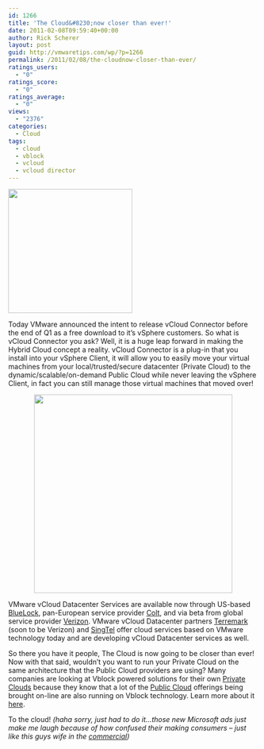 ```yaml
---
id: 1266
title: 'The Cloud&#8230;now closer than ever!'
date: 2011-02-08T09:59:40+00:00
author: Rick Scherer
layout: post
guid: http://vmwaretips.com/wp/?p=1266
permalink: /2011/02/08/the-cloudnow-closer-than-ever/
ratings_users:
  - "0"
ratings_score:
  - "0"
ratings_average:
  - "0"
views:
  - "2376"
categories:
  - Cloud
tags:
  - cloud
  - vblock
  - vcloud
  - vcloud director
---
```

<a rel="attachment wp-att-1269" href="http://vmwaretips.com/wp/wp-content/uploads/2011/02/cloudpic.png"><img class="alignright size-medium wp-image-1269" title="Cloud Diagram" src="http://vmwaretips.com/wp/wp-content/uploads/2011/02/cloudpic-300x117.png" alt="" width="250" srcset="http://vmwaretips.com/wp/wp-content/uploads/2011/02/cloudpic-300x117.png 300w, http://vmwaretips.com/wp/wp-content/uploads/2011/02/cloudpic.png 989w" sizes="(max-width: 300px) 100vw, 300px" /></a>

Today VMware announced the intent to release vCloud Connector before the end of Q1 as a free download to it&#8217;s vSphere customers. So what is vCloud Connector you ask? Well, it is a huge leap forward in making the Hybrid Cloud concept a reality. vCloud Connector is a plug-in that you install into your vSphere Client, it will allow you to easily move your virtual machines from your local/trusted/secure datacenter (Private Cloud) to the dynamic/scalable/on-demand Public Cloud while never leaving the vSphere Client, in fact you can still manage those virtual machines that moved over!

<p style="text-align: center;">
  <a rel="attachment wp-att-1270" href="http://vmwaretips.com/wp/wp-content/uploads/2011/02/cloudconnector.png"><img class="aligncenter size-medium wp-image-1270" title="Cloud Connector" src="http://vmwaretips.com/wp/wp-content/uploads/2011/02/cloudconnector-300x225.png" alt="" width="400" srcset="http://vmwaretips.com/wp/wp-content/uploads/2011/02/cloudconnector-300x225.png 300w, http://vmwaretips.com/wp/wp-content/uploads/2011/02/cloudconnector.png 1500w" sizes="(max-width: 300px) 100vw, 300px" /></a>
</p>

VMware vCloud Datacenter Services are available now through US-based <a href="http://www.bluelock.com" target="_blank">BlueLock</a>, pan-European service provider <a href="http://www.colt.net/vmware-vcloud" target="_blank">Colt</a>, and via beta from global service provider <a href="http://www.verizonbusiness.com/Products/it/cloud-it/" target="_blank">Verizon</a>. VMware vCloud Datacenter partners <a href="http://www.terremark.com/services/cloudcomputing.aspx" target="_blank">Terremark</a> (soon to be Verizon) and <a href="http://business.singtel.com" target="_blank">SingTel</a> offer cloud services based on VMware technology today and are developing vCloud Datacenter services as well.

So there you have it people, The Cloud is now going to be closer than ever! Now with that said, wouldn&#8217;t you want to run your Private Cloud on the same architecture that the Public Cloud providers are using? Many companies are looking at Vblock powered solutions for their own <a href="http://vce.com/pdf/media/vce-pr-2011-01-27-claremont-mckenna-college.pdf" target="_blank">Private Clouds</a> because they know that a lot of the <a href="http://http://newsroom.cisco.com/dlls/2010/prod_091410d.html" target="_blank">Public Cloud</a> offerings being brought on-line are also running on Vblock technology. Learn more about it <a href="http://www.vce.com" target="_blank">here</a>.

To the cloud! _(haha sorry, just had to do it&#8230;those new Microsoft ads just make me laugh because of how confused their making consumers &#8211; just like this guys wife in the <a href="http://youtu.be/Lel3swo4RMc" target="_blank">commercial</a>)_
